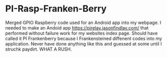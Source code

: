 # PI-Rasp-Franken-Berry
Merged GPIO Raspberry code used for an Android app into my webpage.
I needed to make an Andoid app https://pirelay.jasonfindlay.com/ that performed without failure work for my websites index page.
Should have called it PI Frankenberry because I Frankensteined diffenent codes into my application. Never have done anything like this and guessed at some until I struchk paydirt. WHAT A RUSH.
